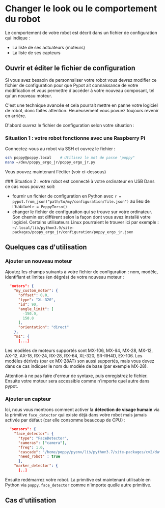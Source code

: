 # Changer le look ou le comportement du robot

Le comportement de votre robot est décrit dans un fichier de configuration qui indique :
* La liste de ses actuateurs (moteurs)
* La liste de ses capteurs

## Ouvrir et éditer le fichier de configuration

Si vous avez besaoin de personnaliser votre robot vous devrez modifier ce fichier de configuration pour que Pypot ait connaissance de votre modification et vous permettre d'accéder à votre nouveau composant, tel qu'un nouveau moteur.

C'est une technique avancée et cela pourrait mettre en panne votre logiciel de robot, donc faites attention. Heureusement vous povuez toujours revenir en arrière.

D'abord ouvrez le fichier de configuration selon votre situation :

### Situation 1 : votre robot fonctionne avec une Raspberry Pi
Connectez-vous au robot via SSH et ouvrez le fichier :

```bash
ssh poppy@poppy.local    # Utilisez le mot de passe "poppy"
nano ~/dev/poppy_ergo_jr/poppy_ergo_jr.py
```

Vous pouvez maintenant l'éditer (voir ci-dessous)

### Situation 2 : votre robot est connecté à votre ordinateur en USB
Dans ce cas vous pouvez soit:
* fournir un fichier de configuration en Python avec `r = pypot.from_json("path/to/my/configuration/file.json")` au lieu de l'habituel `r = PoppyTorso()`
* changer le fichier de configuraiton qui se trouve sur votre ordinateur. Son chemin est différent selon la façon dont vous avez installé votre logiciel. Certains utilisateurs Linux pourraient le trouver ici par exemple : `~/.local/lib/python3.9/site-packages/poppy_ergo_jr/configuration/poppy_ergo_jr.json`

## Quelques cas d'utilisation
### Ajouter un nouveau moteur

Ajoutez les champs suivants à votre fichier de configuration : nom, modèle, identifiant et limites (en dégrés) de votre nouveau moteur :

```json
  "motors": {
    "my_custom_motor": {
      "offset": 0.0,
      "type": "XL-320",
      "id": 90,
      "angle_limit": [
        -150.0,
        150.0
      ],
      "orientation": "direct"
    },
    "m1": {
      [...]
```

Les modèles de moteurs supportés sont MX-106, MX-64, MX-28, MX-12, AX-12, AX-18, RX-24, RX-28, RX-64, XL-320, SR-RH4D, EX-106. Les modèles dérivés (par ex MX-28AT) son aussi supportés, mais vous devez dans ce cas indiquer le nom du modèle de base (par exemple MX-28).

Attention à ne pas faire d'erreur de syntaxe, puis enregistrez le fichier. Ensuite votre moteur sera accessible comme n'importe quel autre dans pypot.

### Ajouter un capteur

Ici, nous vous montrons comment activer la **détection de visage humain** via la primitive `face_detector` qui existe déjà dans votre robot mais jamais activée par défaut (car elle consomme beaucoup de CPU) :

```json
  "sensors": {
    "face_detector": {
      "type": "FaceDetector",
      "cameras": ["camera"],
      "freq": 1.0,
      "cascade": "/home/poppy/pyenv/lib/python3.7/site-packages/cv2/data/haarcascade_frontalface_alt.xml",
      "need_robot" : true
      },
    "marker_detector": {
      [..]
```

Ensuite redémarrez votre robot. La primitive est maintenant utilisable en Python via `poppy.face_detector` comme n'importe quelle autre primitive.

## Cas d'utilisation


